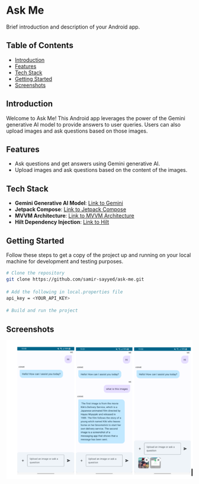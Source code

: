 # Ask Me


Brief introduction and description of your Android app.

## Table of Contents

- [Introduction](#introduction)
- [Features](#features)
- [Tech Stack](#tech-stack)
- [Getting Started](#getting-started)
- [Screenshots](#screenshots)

## Introduction

Welcome to Ask Me! This Android app leverages the power of the Gemini generative AI model to provide answers to user queries. Users can also upload images and ask questions based on those images.

## Features

- Ask questions and get answers using Gemini generative AI.
- Upload images and ask questions based on the content of the images.

## Tech Stack

- **Gemini Generative AI Model**: [Link to Gemini](#)
- **Jetpack Compose**: [Link to Jetpack Compose](#)
- **MVVM Architecture**: [Link to MVVM Architecture](#)
- **Hilt Dependency Injection**: [Link to Hilt](#)

## Getting Started

Follow these steps to get a copy of the project up and running on your local machine for development and testing purposes.

```bash
# Clone the repository
git clone https://github.com/samir-sayyed/ask-me.git

# Add the following in local.properties file
api_key = <YOUR_API_KEY>

# Build and run the project
```

## Screenshots

![Home Screen](screenshot.PNG)



